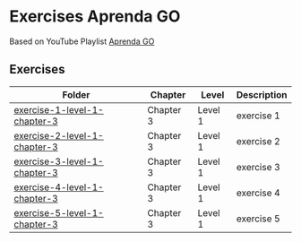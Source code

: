 # Exercises Aprenda GO

Based on YouTube Playlist [Aprenda GO](https://www.youtube.com/playlist?list=PLCKpcjBB_VlBsxJ9IseNxFllf-UFEXOdg)

## Exercises

| Folder                                                                                                                                  | Chapter   | Level   | Description |
| --------------------------------------------------------------------------------------------------------------------------------------- | --------- | ------- | ----------- |
| [exercise-1-level-1-chapter-3](https://github.com/androdri1998/practice-go/tree/main/exercises-aprenda-go/exercise-1-level-1-chapter-3) | Chapter 3 | Level 1 | exercise 1  |
| [exercise-2-level-1-chapter-3](https://github.com/androdri1998/practice-go/tree/main/exercises-aprenda-go/exercise-2-level-1-chapter-3) | Chapter 3 | Level 1 | exercise 2  |
| [exercise-3-level-1-chapter-3](https://github.com/androdri1998/practice-go/tree/main/exercises-aprenda-go/exercise-3-level-1-chapter-3) | Chapter 3 | Level 1 | exercise 3  |
| [exercise-4-level-1-chapter-3](https://github.com/androdri1998/practice-go/tree/main/exercises-aprenda-go/exercise-4-level-1-chapter-3) | Chapter 3 | Level 1 | exercise 4  |
| [exercise-5-level-1-chapter-3](https://github.com/androdri1998/practice-go/tree/main/exercises-aprenda-go/exercise-5-level-1-chapter-3) | Chapter 3 | Level 1 | exercise 5  |
